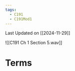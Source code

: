 ```yaml
---
tags:
  - C191
  - C191Mod1
---
```

Last Updated on [[2024-11-29]]

![[C191 Ch 1 Section 5.wav]]

# Terms
